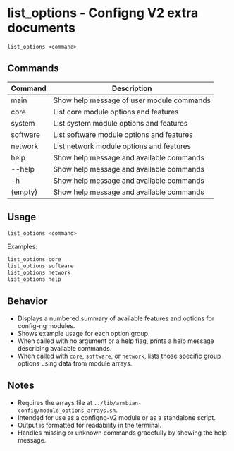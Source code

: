 # list_options - Configng V2 extra documents

```
list_options <command>
```

## Commands

| Command    | Description                                |
|------------|--------------------------------------------|
| main       | Show help message of user module commands   |
| core       | List core module options and features       |
| system     | List system module options and features     |
| software   | List software module options and features   |
| network    | List network module options and features    |
| help       | Show help message and available commands    |
| --help     | Show help message and available commands    |
| -h         | Show help message and available commands    |
| (empty)    | Show help message and available commands    |

## Usage

```bash
list_options <command>
```
Examples:
```bash
list_options core
list_options software
list_options network
list_options help
```

## Behavior

- Displays a numbered summary of available features and options for config-ng modules.
- Shows example usage for each option group.
- When called with no argument or a help flag, prints a help message describing available commands.
- When called with `core`, `software`, or `network`, lists those specific group options using data from module arrays.

## Notes

- Requires the arrays file at `../lib/armbian-config/module_options_arrays.sh`.
- Intended for use as a configng-v2 module or as a standalone script.
- Output is formatted for readability in the terminal.
- Handles missing or unknown commands gracefully by showing the help message.
